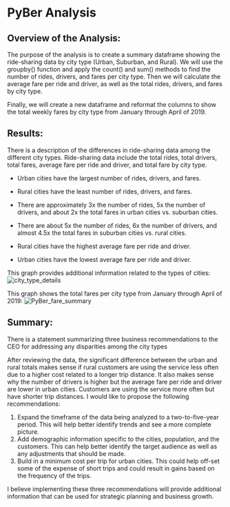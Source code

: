 # PyBer Analysis

## Overview of the Analysis:

The purpose of the analysis is to create a summary dataframe showing the ride-sharing data by city type (Urban, Suburban, and Rural).  We will use the groupby() function and apply the count() and sum() methods to find the number of rides, drivers, and fares per city type.  Then we will calculate the average fare per ride and driver, as well as the total rides, drivers, and fares by city type.  

Finally, we will create a new dataframe and reformat the columns to show the total weekly fares by city type from January through April of 2019. 


## Results: 

There is a description of the differences in ride-sharing data among the different city types.  Ride-sharing data include the total rides, total drivers, total fares, average fare per ride and driver, and total fare by city type. 

-	Urban cities have the largest number of rides, drivers, and fares.

-	Rural cities have the least number of rides, drivers, and fares.
  
-	There are approximately 3x the number of rides, 5x the number of drivers, and about 2x the total fares in urban cities vs. suburban cities.

-	There are about 5x the number of rides, 6x the number of drivers,
and almost 4.5x the total fares in suburban cities vs. rural cities.

-	Rural cities have the highest average fare per ride and driver. 

-	Urban cities have the lowest average fare per ride and driver. 

This graph provides additional information related to the types of cities:
![city_type_details](https://user-images.githubusercontent.com/99366022/160998000-3e86a34c-fceb-49d3-9671-ab10349d19a1.png)

This graph shows the total fares per city type from January through April of 2019:
![PyBer_fare_summary](https://user-images.githubusercontent.com/99366022/160998014-7ec21b7f-7322-4480-8012-501d92242c4a.png)

## Summary:

There is a statement summarizing three business recommendations to the CEO for addressing any disparities among the city types

After reviewing the data, the significant difference between the urban and rural totals makes sense if rural customers are using the service less often due to a higher cost related to a longer trip distance.  It also makes sense why the number of drivers is higher but the average fare per ride and driver are lower in urban cities.  Customers are using the service more often but have shorter trip distances.  I would like to propose the following recommendations:
1.	Expand the timeframe of the data being analyzed to a two-to-five-year period.  This will help better identify trends and see a more complete picture.
2.	Add demographic information specific to the cities, population, and the customers.  This can help better identify the target audience as well as any adjustments that should be made. 
3.	Build in a minimum cost per trip for urban cities.  This could help off-set some of the expense of short trips and could result in gains based on the frequency of the trips. 

I believe implementing these three recommendations will provide additional information that can be used for strategic planning and business growth.

 
